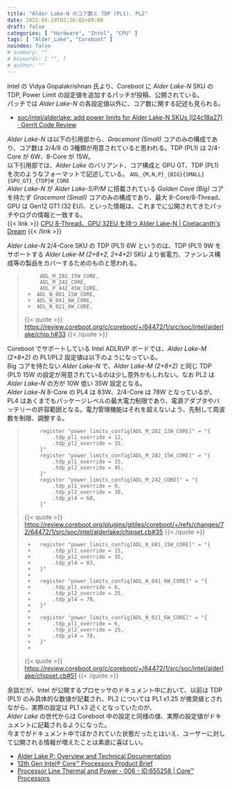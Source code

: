 ```yaml
---
title: "Alder Lake-N のコア数と TDP (PL1), PL2"
date: 2022-05-19T02:26:02+09:00
draft: false
categories: [ "Hardware", "Intel", "CPU" ]
tags: [ "Alder_Lake", "Coreboot" ]
noindex: false
# summary: ""
# keywords: [ "", ]
# author: ""
---
```


Intel の Vidya Gopalakrishnan 氏より、Coreboot に *Alder Lake-N* SKU の TDP, Power Limit の設定値を追加するパッチが投稿、公開されている。  
パッチでは *Alder Lake-N* の各設定値以外に、コア数に関する記述も見られる。  

 * [soc/intel/alderlake: add power limits for Alder Lake-N SKUs (I24c18a27) · Gerrit Code Review](https://review.coreboot.org/c/coreboot/+/64472/1)

*Alder Lake-N* は以下の引用部から、*Gracemont (Small)* コアのみの構成であり、コア数は 2/4/8 の 3種類が用意されていると思われる。TDP (PL1) は 2/4-Core が 6W、8-Core が 15W。  
以下引用部では、*Alder Lake* のバリアント、コア構成と GPU GT、TDP (PL1) を次のようなフォーマットで記述している。 `ADL_{M,N,P}_{BIG}{SMALL}{GPU_GT}_{TDP}W_CORE`  
*Alder Lake-N* が *Alder Lake-S/P/M* に搭載されている *Golden Cove (Big)* コアを持たず *Gracemont (Small)* コアのみの構成であり、最大 8-Core/8-Thread、GPU は Gen12 GT1 (32 EU)、といった情報は、これまでに公開されてきたパッチやログの情報と一致する。  
{{< link >}} [CPU 8-Thread、GPU 32EU を持つ Alder Lake-N | Coelacanth's Dream](/posts/2022/02/04/adl_n-8thread/) {{< /link >}}

*Alder Lake-N* 2/4-Core SKU の TDP (PL1) 6W というのは、TDP (PL1) 9W をサポートする *Alder Lake-M (2+8+2, 2+4+2)* SKU より省電力、ファンレス構成等の製品をカバーするためのものと思われる。  

 > 		 	ADL_M_282_15W_CORE,
 > 		 	ADL_M_242_CORE,
 > 		 	ADL_P_442_45W_CORE,
 > 		+  ADL_N_081_15W_CORE,
 > 		+  ADL_N_041_6W_CORE,
 > 		+  ADL_N_021_6W_CORE,
 >
 > {{< quote >}} <https://review.coreboot.org/c/coreboot/+/64472/1/src/soc/intel/alderlake/chip.h#33> {{< /quote >}}

Coreboot でサポートしている Intel ADLRVP ボードでは、*Alder Lake-M (2+8+2)* の PL1/PL2 設定値は以下のようになっている。  
Big コアを持たない *Alder Lake-N* で、*Alder Lake-M (2+8+2)* と同じ TDP (PL1) 15W の設定が用意されているのは少し意外かもしれない。なお PL2 は *Alder Lake-N* の方が 10W 低い 35W 設定となる。  
*Alder Lake-N* 8-Core の PL4 は 83W、2/4-Core は 78W となっているが、PL4 はあくまでもパッケージレベルの最大電力制限であり、電源アダプタやバッテリーの許容範囲となる。電力管理機能はそれを超えないよう、先制して周波数を制限、調整する。  

 > 			register "power_limits_config[ADL_M_282_12W_CORE]" = "{
 > 				.tdp_pl1_override = 12,
 > 				.tdp_pl2_override = 35,
 > 			}"
 > 			register "power_limits_config[ADL_M_282_15W_CORE]" = "{
 > 				.tdp_pl1_override = 15,
 > 				.tdp_pl2_override = 45,
 > 			}"
 > 			register "power_limits_config[ADL_M_242_CORE]" = "{
 > 				.tdp_pl1_override = 9,
 > 				.tdp_pl2_override = 30,
 > 				.tdp_pl4 = 68,
 > 			}"
 >
 > {{< quote >}} <https://review.coreboot.org/plugins/gitiles/coreboot/+/refs/changes/72/64472/1/src/soc/intel/alderlake/chipset.cb#35> {{< /quote >}}
 >
 > 		+	register "power_limits_config[ADL_N_081_15W_CORE]" = "{
 > 		+		.tdp_pl1_override = 15,
 > 		+		.tdp_pl2_override = 35,
 > 		+		.tdp_pl4 = 83,
 > 		+	}"
 > 		+
 > 		+	register "power_limits_config[ADL_N_041_6W_CORE]" = "{
 > 		+		.tdp_pl1_override = 6,
 > 		+		.tdp_pl2_override = 25,
 > 		+		.tdp_pl4 = 78,
 > 		+	}"
 > 		+
 > 		+	register "power_limits_config[ADL_N_021_6W_CORE]" = "{
 > 		+		.tdp_pl1_override = 6,
 > 		+		.tdp_pl2_override = 25,
 > 		+		.tdp_pl4 = 78,
 > 		+	}"
 > 		+
 >
 > {{< quote >}} <https://review.coreboot.org/c/coreboot/+/64472/1/src/soc/intel/alderlake/chipset.cb#51> {{< /quote >}}

余談だが、Intel が公開するプロセッサのドキュメント中において、以前は TDP (PL1) のみ具体的な数値が記載され、PL2 については PL1 x1.25 が推奨値とされながら、実際の設定は PL1 x3 近くとなっていたのが、  
*Alder Lake* の世代からは Coreboot 中の設定と同様の値、実際の設定値がドキュメントに記載されるようになった。  
今までがドキュメント中でぼかされていた状態だったとはいえ、ユーザーに対して公開される情報が増えたことは素直に喜ばしい。  

 * [Alder Lake P: Overview and Technical Documentation](https://www.intel.com/content/www/us/en/products/platforms/details/alder-lake-p.html)
 * [12th Gen Intel® Core™ Processors Product Brief](https://www.intel.com/content/www/us/en/products/docs/processors/core/12th-gen-core-mobile-processors-brief.html)
 * [Processor Line Thermal and Power - 006 - ID:655258 | Core™ Processors](https://edc.intel.com/content/www/us/en/design/ipla/software-development-platforms/client/platforms/alder-lake-desktop/12th-generation-intel-core-processors-datasheet-volume-1-of-2/006/processor-line-thermal-and-power/)

